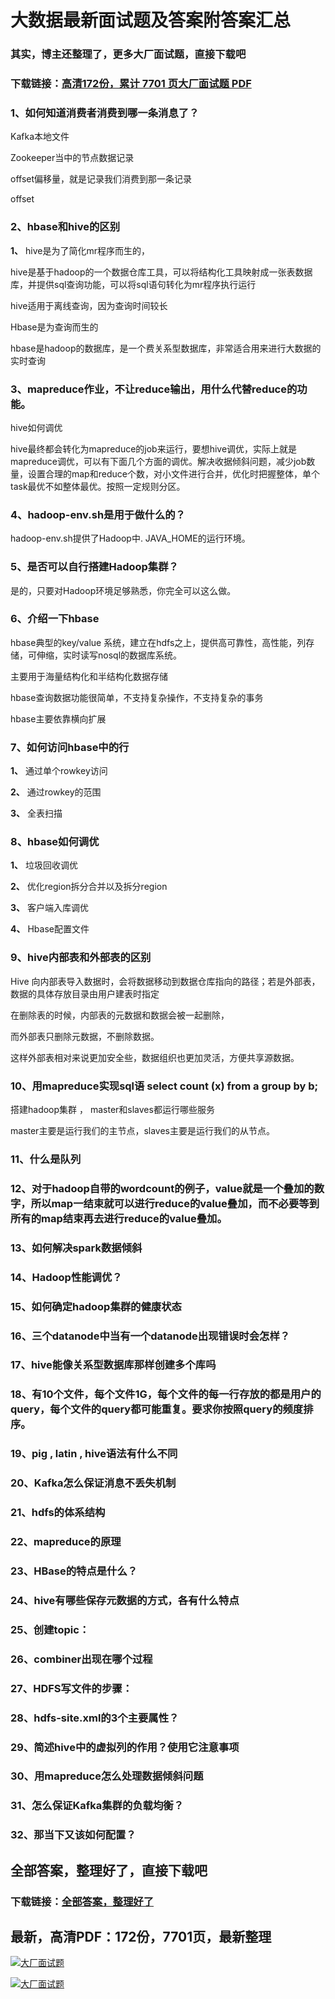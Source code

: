 # 大数据最新面试题及答案附答案汇总

### 其实，博主还整理了，更多大厂面试题，直接下载吧

### 下载链接：[高清172份，累计 7701 页大厂面试题  PDF](https://github.com/souyunku/DevBooks/blob/master/docs/index.md)



### 1、如何知道消费者消费到哪一条消息了？

Kafka本地文件

Zookeeper当中的节点数据记录

offset偏移量，就是记录我们消费到那一条记录

offset


### 2、hbase和hive的区别

**1、** hive是为了简化mr程序而生的，

hive是基于hadoop的一个数据仓库工具，可以将结构化工具映射成一张表数据库，并提供sql查询功能，可以将sql语句转化为mr程序执行运行

hive适用于离线查询，因为查询时间较长

Hbase是为查询而生的

hbase是hadoop的数据库，是一个费关系型数据库，非常适合用来进行大数据的实时查询


### 3、mapreduce作业，不让reduce输出，用什么代替reduce的功能。

hive如何调优

hive最终都会转化为mapreduce的job来运行，要想hive调优，实际上就是mapreduce调优，可以有下面几个方面的调优。解决收据倾斜问题，减少job数量，设置合理的map和reduce个数，对小文件进行合并，优化时把握整体，单个task最优不如整体最优。按照一定规则分区。


### 4、hadoop-env.sh是用于做什么的？

hadoop-env.sh提供了Hadoop中. JAVA_HOME的运行环境。


### 5、是否可以自行搭建Hadoop集群？

是的，只要对Hadoop环境足够熟悉，你完全可以这么做。


### 6、介绍一下hbase

hbase典型的key/value 系统，建立在hdfs之上，提供高可靠性，高性能，列存储，可伸缩，实时读写nosql的数据库系统。

主要用于海量结构化和半结构化数据存储

hbase查询数据功能很简单，不支持复杂操作，不支持复杂的事务

hbase主要依靠横向扩展


### 7、如何访问hbase中的行

**1、** 通过单个rowkey访问

**2、** 通过rowkey的范围

**3、** 全表扫描


### 8、hbase如何调优

**1、** 垃圾回收调优

**2、** 优化region拆分合并以及拆分region

**3、** 客户端入库调优

**4、** Hbase配置文件


### 9、hive内部表和外部表的区别

Hive 向内部表导入数据时，会将数据移动到数据仓库指向的路径；若是外部表，数据的具体存放目录由用户建表时指定

在删除表的时候，内部表的元数据和数据会被一起删除，

而外部表只删除元数据，不删除数据。

这样外部表相对来说更加安全些，数据组织也更加灵活，方便共享源数据。


### 10、用mapreduce实现sql语 select count (x) from a group by b;

搭建hadoop集群 ， master和slaves都运行哪些服务

master主要是运行我们的主节点，slaves主要是运行我们的从节点。


### 11、什么是队列
### 12、对于hadoop自带的wordcount的例子，value就是一个叠加的数字，所以map一结束就可以进行reduce的value叠加，而不必要等到所有的map结束再去进行reduce的value叠加。
### 13、如何解决spark数据倾斜
### 14、Hadoop性能调优？
### 15、如何确定hadoop集群的健康状态
### 16、三个datanode中当有一个datanode出现错误时会怎样？
### 17、hive能像关系型数据库那样创建多个库吗
### 18、有10个文件，每个文件1G，每个文件的每一行存放的都是用户的query，每个文件的query都可能重复。要求你按照query的频度排序。
### 19、pig , latin , hive语法有什么不同
### 20、Kafka怎么保证消息不丢失机制
### 21、hdfs的体系结构
### 22、mapreduce的原理
### 23、HBase的特点是什么？
### 24、hive有哪些保存元数据的方式，各有什么特点
### 25、创建topic：
### 26、combiner出现在哪个过程
### 27、HDFS写文件的步骤：
### 28、hdfs-site.xml的3个主要属性？
### 29、简述hive中的虚拟列的作用？使用它注意事项
### 30、用mapreduce怎么处理数据倾斜问题
### 31、怎么保证Kafka集群的负载均衡？
### 32、那当下又该如何配置？




## 全部答案，整理好了，直接下载吧

### 下载链接：[全部答案，整理好了](https://www.souyunku.com/wp-content/uploads/weixin/githup-weixin-2.png)




## 最新，高清PDF：172份，7701页，最新整理

[![大厂面试题](https://www.souyunku.com/wp-content/uploads/weixin/mst.png "架构师专栏")](https://www.souyunku.com/wp-content/uploads/weixin/githup-weixin.png "架构师专栏")

[![大厂面试题](https://www.souyunku.com/wp-content/uploads/weixin/githup-weixin.png "架构师专栏")](https://www.souyunku.com/wp-content/uploads/weixin/githup-weixin.png "架构师专栏")
